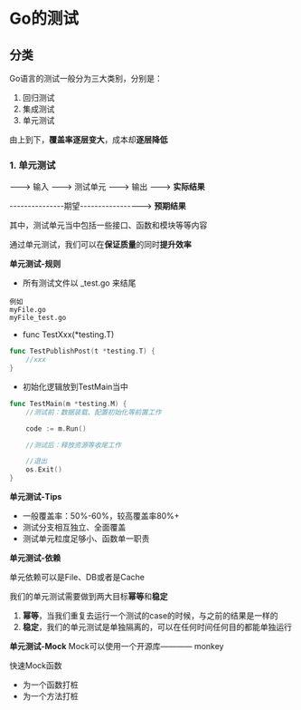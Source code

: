 # Go的测试
## 分类
Go语言的测试一般分为三大类别，分别是：

1. 回归测试
2. 集成测试
3. 单元测试

由上到下，**覆盖率逐层变大**，成本却**逐层降低**

### 1. 单元测试
---> 输入 ---> 测试单元 ---> 输出 ---> **实际结果**

---------------期望-----------------> **预期结果**

其中，测试单元当中包括一些接口、函数和模块等等内容

通过单元测试，我们可以在**保证质量**的同时**提升效率**

**单元测试-规则**
+ 所有测试文件以 _test.go 来结尾
```
例如
myFile.go
myFile_test.go
```
+ func TestXxx(*testing.T)
```go
func TestPublishPost(t *testing.T) {
    //xxx
}
```
+ 初始化逻辑放到TestMain当中
```go
func TestMain(m *testing.M) {
    //测试前：数据装载、配置初始化等前置工作

    code := m.Run()

    //测试后：释放资源等收尾工作

    //退出
    os.Exit()
}
```

**单元测试-Tips**
+ 一般覆盖率：50%-60%，较高覆盖率80%+
+ 测试分支相互独立、全面覆盖
+ 测试单元粒度足够小、函数单一职责

**单元测试-依赖**

单元依赖可以是File、DB或者是Cache

我们的单元测试需要做到两大目标**幂等**和**稳定**
1. **幂等**，当我们重复去运行一个测试的case的时候，与之前的结果是一样的
2. **稳定**，我们的单元测试是单独隔离的，可以在任何时间任何目的都能单独运行

**单元测试-Mock**
Mock可以使用一个开源库———— monkey

快速Mock函数
+ 为一个函数打桩
+ 为一个方法打桩